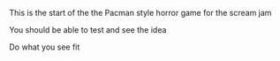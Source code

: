This is the start of the the Pacman style horror game for the scream jam 

You should be able to test and see the idea

Do what you see fit 
